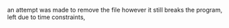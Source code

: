 an attempt was made to remove the file however it still breaks the program, left due to time constraints, 